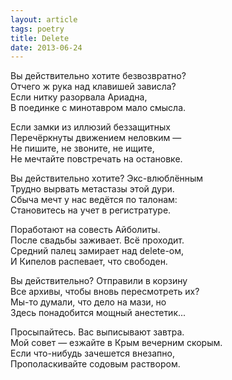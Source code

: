 ```yaml
---
layout: article
tags: poetry
title: Delete
date: 2013-06-24
---
```


Вы действительно хотите безвозвратно?<br>
Отчего ж рука над клавишей зависла?<br>
Если нитку разорвала Ариадна,<br>
В поединке с минотавром мало смысла.<br>

Если замки из иллюзий беззащитных<br>
Перечёркнуты движением неловким —<br>
Не пишите, не звоните, не ищите,<br>
Не мечтайте повстречать на остановке.<br>

Вы действительно хотите? Экс-влюблённым<br>
Трудно вырвать метастазы этой дури.<br>
Сбыча мечт у нас ведётся по талонам:<br>
Становитесь на учет в регистратуре.<br>

Поработают на совесть Айболиты.<br>
После свадьбы заживает. Всё проходит.<br>
Средний палец замирает над delete-ом,<br>
И Кипелов распевает, что свободен.<br>

Вы действительно? Отправили в корзину<br>
Все архивы, чтобы вновь пересмотреть их?<br>
Мы-то думали, что дело на мази, но<br>
Здесь понадобится мощный анестетик...<br>

Просыпайтесь. Вас выписывают завтра.<br>
Мой совет — езжайте в Крым вечерним скорым.<br>
Если что-нибудь зачешется внезапно,<br>
Прополаскивайте содовым раствором.

